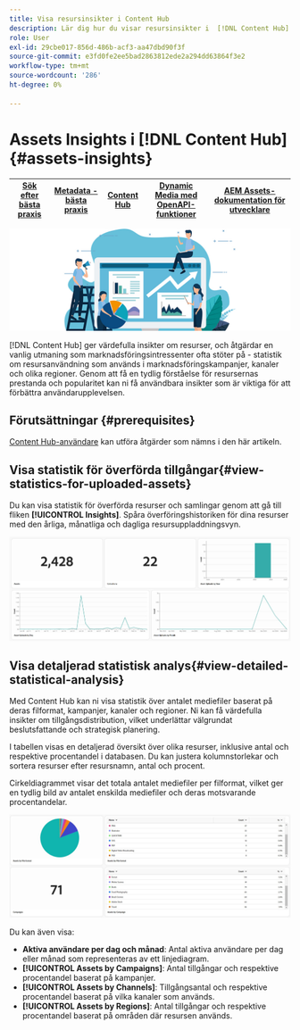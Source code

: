 ```yaml
---
title: Visa resursinsikter i Content Hub
description: Lär dig hur du visar resursinsikter i  [!DNL Content Hub]
role: User
exl-id: 29cbe017-856d-486b-acf3-aa47dbd90f3f
source-git-commit: e3fd0fe2ee5bad2863812ede2a294dd63864f3e2
workflow-type: tm+mt
source-wordcount: '286'
ht-degree: 0%

---
```


# Assets Insights i [!DNL Content Hub] {#assets-insights}

| [Sök efter bästa praxis](/help/assets/search-best-practices.md) | [Metadata - bästa praxis](/help/assets/metadata-best-practices.md) | [Content Hub](/help/assets/product-overview.md) | [Dynamic Media med OpenAPI-funktioner](/help/assets/dynamic-media-open-apis-overview.md) | [AEM Assets-dokumentation för utvecklare](https://developer.adobe.com/experience-cloud/experience-manager-apis/) |
| ------------- | --------------------------- |---------|----|-----|

![Assets-insikter](assets/asset-insights-banner.jpg)

[!DNL Content Hub] ger värdefulla insikter om resurser, och åtgärdar en vanlig utmaning som marknadsföringsintressenter ofta stöter på - statistik om resursanvändning som används i marknadsföringskampanjer, kanaler och olika regioner. Genom att få en tydlig förståelse för resursernas prestanda och popularitet kan ni få användbara insikter som är viktiga för att förbättra användarupplevelsen.

## Förutsättningar {#prerequisites}

[Content Hub-användare](deploy-content-hub.md#onboard-content-hub-users) kan utföra åtgärder som nämns i den här artikeln.

## Visa statistik för överförda tillgångar{#view-statistics-for-uploaded-assets}

Du kan visa statistik för överförda resurser och samlingar genom att gå till fliken **[!UICONTROL Insights]**. Spåra överföringshistoriken för dina resurser med den årliga, månatliga och dagliga resursuppladdningsvyn.

![Överför resursstatistik](assets/assets-insights.jpg)

<!-- You can track the upload history of your assets over the past 30 days or gain a more comprehensive view with data spanning the last 12 months. This feature enables you to evaluate the upload count of assets.  -->

<!-- Go to the **[!UICONTROL [!DNL Insights]]** tab.

2. Select the desired time frame to view the statistics; you can opt for either last 30 days or last 12 months.

Data for the selected time frame is displayed, including the upload count for the specified duration. -->

## Visa detaljerad statistisk analys{#view-detailed-statistical-analysis}

Med Content Hub kan ni visa statistik över antalet mediefiler baserat på deras filformat, kampanjer, kanaler och regioner. Ni kan få värdefulla insikter om tillgångsdistribution, vilket underlättar välgrundat beslutsfattande och strategisk planering.

I tabellen visas en detaljerad översikt över olika resurser, inklusive antal och respektive procentandel i databasen. Du kan justera kolumnstorlekar och sortera resurser efter resursnamn, antal och procent.

Cirkeldiagrammet visar det totala antalet mediefiler per filformat, vilket ger en tydlig bild av antalet enskilda mediefiler och deras motsvarande procentandelar.

![Antal tillgångar per tillgångstypsstatistik](assets/insights-categorial-view.jpg)

Du kan även visa:

* **Aktiva användare per dag och månad**: Antal aktiva användare per dag eller månad som representeras av ett linjediagram.
* **[!UICONTROL Assets by Campaigns]**: Antal tillgångar och respektive procentandel baserat på kampanjer.
* **[!UICONTROL Assets by Channels]**: Tillgångsantal och respektive procentandel baserat på vilka kanaler som används.
* **[!UICONTROL Assets by Regions]**: Antal tillgångar och respektive procentandel baserat på områden där resursen används.
